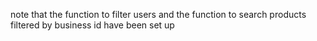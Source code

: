 note that the function to filter users and the function to search products filtered by business id have been set up